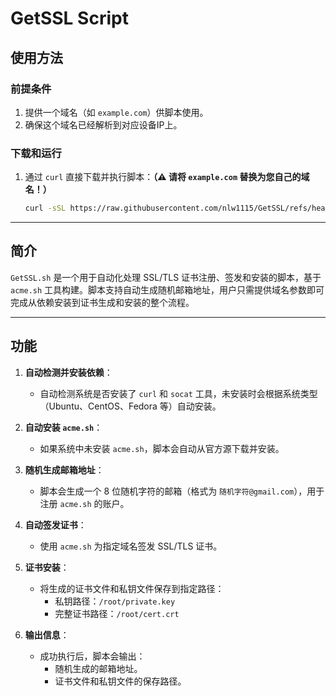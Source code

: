 # GetSSL Script

## 使用方法

### 前提条件
1. 提供一个域名（如 `example.com`）供脚本使用。
2. 确保这个域名已经解析到对应设备IP上。

### 下载和运行

1. 通过 `curl` 直接下载并执行脚本：**（⚠️ 请将 `example.com` 替换为您自己的域名！）**
   ```bash
   curl -sSL https://raw.githubusercontent.com/nlw1115/GetSSL/refs/heads/main/GetSSL.sh -o GetSSL.sh && bash GetSSL.sh example.com
   ```
---

## 简介

`GetSSL.sh` 是一个用于自动化处理 SSL/TLS 证书注册、签发和安装的脚本，基于 `acme.sh` 工具构建。脚本支持自动生成随机邮箱地址，用户只需提供域名参数即可完成从依赖安装到证书生成和安装的整个流程。

---

## 功能

1. **自动检测并安装依赖**：
   - 自动检测系统是否安装了 `curl` 和 `socat` 工具，未安装时会根据系统类型（Ubuntu、CentOS、Fedora 等）自动安装。

2. **自动安装 `acme.sh`**：
   - 如果系统中未安装 `acme.sh`，脚本会自动从官方源下载并安装。

3. **随机生成邮箱地址**：
   - 脚本会生成一个 8 位随机字符的邮箱（格式为 `随机字符@gmail.com`），用于注册 `acme.sh` 的账户。

4. **自动签发证书**：
   - 使用 `acme.sh` 为指定域名签发 SSL/TLS 证书。

5. **证书安装**：
   - 将生成的证书文件和私钥文件保存到指定路径：
     - 私钥路径：`/root/private.key`
     - 完整证书路径：`/root/cert.crt`

6. **输出信息**：
   - 成功执行后，脚本会输出：
     - 随机生成的邮箱地址。
     - 证书文件和私钥文件的保存路径。 
